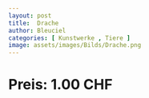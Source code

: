 ```yaml
---
layout: post
title:  Drache
author: Bleuciel
categories: [ Kunstwerke , Tiere ]
image: assets/images/Bilds/Drache.png
---
```

# Preis: 1.00 CHF
